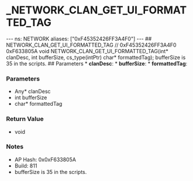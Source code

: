 # _NETWORK_CLAN_GET_UI_FORMATTED_TAG

--- ns: NETWORK aliases: ["0xF45352426FF3A4F0"] --- ## NETWORK_CLAN_GET_UI_FORMATTED_TAG  // 0xF45352426FF3A4F0 0xF633805A void NETWORK_CLAN_GET_UI_FORMATTED_TAG(int* clanDesc, int bufferSize, cs_type(intPtr) char* formattedTag);  bufferSize is 35 in the scripts.  ## Parameters * **clanDesc**: * **bufferSize**: * **formattedTag**:

### Parameters
* Any* clanDesc
* int bufferSize
* char* formattedTag

### Return Value
* void

### Notes
* AP Hash: 0x0xF633805A
* Build: 811
* bufferSize is 35 in the scripts.

